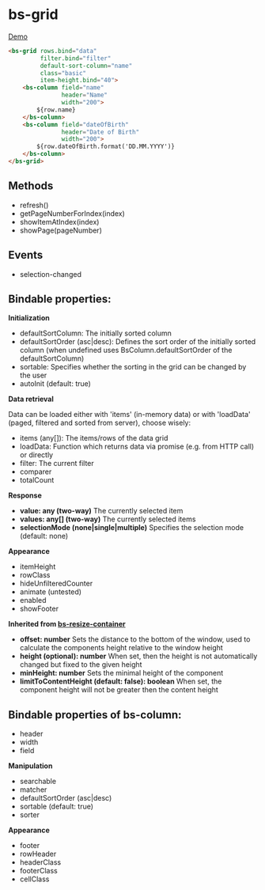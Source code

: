 # bs-grid

[Demo](https://rawgit.com/RSuter/aurelia-bs/master/demo/index.html#/grid)

```html
<bs-grid rows.bind="data"
         filter.bind="filter"
         default-sort-column="name"
         class="basic"
         item-height.bind="40">
    <bs-column field="name" 
               header="Name" 
               width="200">
        ${row.name}
    </bs-column>
    <bs-column field="dateOfBirth" 
               header="Date of Birth" 
               width="200">
        ${row.dateOfBirth.format('DD.MM.YYYY')}
    </bs-column>
</bs-grid>
```

## Methods

- refresh()
- getPageNumberForIndex(index)
- showItemAtIndex(index)
- showPage(pageNumber)

## Events

- selection-changed

## Bindable properties:

**Initialization**

- defaultSortColumn: The initially sorted column
- defaultSortOrder (asc|desc): Defines the sort order of the initially sorted column (when undefined uses BsColumn.defaultSortOrder of the defaultSortColumn)
- sortable: Specifies whether the sorting in the grid can be changed by the user
- autoInit (default: true)

**Data retrieval**

Data can be loaded either with 'items' (in-memory data) or with 'loadData' (paged, filtered and sorted from server), choose wisely: 

- items (any[]): The items/rows of the data grid
- loadData: Function which returns data via promise (e.g. from HTTP call) or directly
- filter: The current filter
- comparer
- totalCount

**Response**

- **value: any (two-way)** The currently selected item
- **values: any[] (two-way)** The currently selected items
- **selectionMode (none|single|multiple)** Specifies the selection mode (default: none)

**Appearance**

- itemHeight
- rowClass
- hideUnfilteredCounter
- animate (untested)
- enabled
- showFooter

**Inherited from [bs-resize-container](./bs-resize-container.md)**

- **offset: number** Sets the distance to the bottom of the window, used to calculate the components height relative to the window height
- **height (optional): number** When set, then the height is not automatically changed but fixed to the given height
- **minHeight: number** Sets the minimal height of the component
- **limitToContentHeight (default: false): boolean** When set, the component height will not be greater then the content height

## Bindable properties of bs-column:

- header
- width
- field

**Manipulation**

- searchable
- matcher
- defaultSortOrder (asc|desc)
- sortable (default: true)
- sorter

**Appearance**

- footer
- rowHeader
- headerClass
- footerClass
- cellClass
